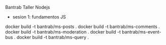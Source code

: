 Bantrab Taller Nodejs

- sesion 1: fundamentos JS

docker build -t bantrab/ms-posts .
docker build -t bantrab/ms-comments .
docker build -t bantrab/ms-moderation .
docker build -t bantrab/ms-event-bus .
docker build -t bantrab/ms-query .
